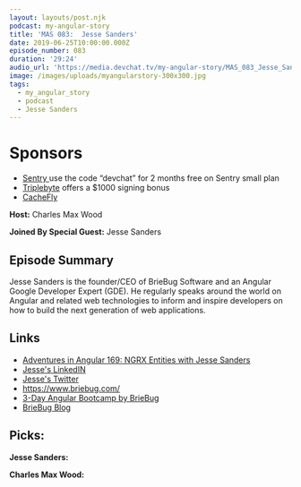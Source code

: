 ```yaml
---
layout: layouts/post.njk
podcast: my-angular-story
title: 'MAS 083:  Jesse Sanders'
date: 2019-06-25T10:00:00.000Z
episode_number: 083
duration: '29:24'
audio_url: 'https://media.devchat.tv/my-angular-story/MAS_083_Jesse_Sanders.mp3'
image: /images/uploads/myangularstory-300x300.jpg
tags:
  - my_angular_story
  - podcast
  - Jesse Sanders
---
```

# Sponsors

* [Sentry ](https://sentry.io/welcome/) use the code “devchat” for 2 months free on Sentry small plan
* [Triplebyte](https://triplebyte.com/astory) offers a $1000 signing bonus
* [CacheFly](https://www.cachefly.com)

**Host:** Charles Max Wood

**Joined By Special Guest:** Jesse Sanders

## Episode Summary

Jesse Sanders is the founder/CEO of BrieBug Software and an Angular Google Developer Expert (GDE). He regularly speaks around the world on Angular and related web technologies to inform and inspire developers on how to build the next generation of web applications.

## Links

* [Adventures in Angular 169: NGRX Entities with Jesse Sanders](https://devchat.tv/adv-in-angular/aia-169-ngrx-entities-jesse-sanders/)
* [Jesse's LinkedIN](https://www.linkedin.com/in/jessesandersbriebug)
* [Jesse's Twitter](@JesseS_BrieBug)
* <https://www.briebug.com/>
* [3-Day Angular Bootcamp by BrieBug](https://www.eventbrite.com/e/3-day-angular-bootcamp-by-briebug-tickets-63881946622?aff=ebdssbdestsearch)
* [BrieBug Blog](https://medium.com/briebug-blog)

## Picks:

**Jesse Sanders:**

**Charles Max Wood:**
